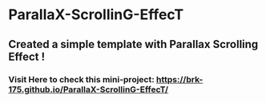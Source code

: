 # ParallaX-ScrollinG-EffecT
## Created a simple template with Parallax Scrolling Effect !
### Visit Here to check this mini-project: https://brk-175.github.io/ParallaX-ScrollinG-EffecT/